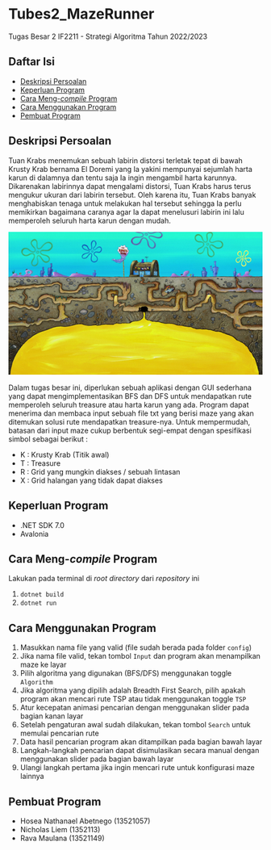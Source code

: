 # Tubes2_MazeRunner
Tugas Besar 2 IF2211 - Strategi Algoritma
Tahun 2022/2023

## Daftar Isi
* [Deskripsi Persoalan](#deskripsi-persoalan)
* [Keperluan Program](#keperluan-program)
* [Cara Meng-*compile* Program](#cara-meng-compile-program)
* [Cara Menggunakan Program](#cara-menggunakan-program)
* [Pembuat Program](#pembuat-program)

## Deskripsi Persoalan
Tuan Krabs menemukan sebuah labirin distorsi terletak tepat di bawah Krusty Krab bernama
El Doremi yang Ia yakini mempunyai sejumlah harta karun di dalamnya dan tentu saja Ia ingin
mengambil harta karunnya. Dikarenakan labirinnya dapat mengalami distorsi, Tuan Krabs harus terus
mengukur ukuran dari labirin tersebut. Oleh karena itu, Tuan Krabs banyak menghabiskan tenaga
untuk melakukan hal tersebut sehingga Ia perlu memikirkan bagaimana caranya agar Ia dapat
menelusuri labirin ini lalu memperoleh seluruh harta karun dengan mudah.

![Example screenshot](./KrustyKrabMaze.png)

Dalam tugas besar ini, diperlukan sebuah aplikasi dengan GUI sederhana
yang dapat mengimplementasikan BFS dan DFS untuk mendapatkan rute memperoleh seluruh
treasure atau harta karun yang ada. Program dapat menerima dan membaca input sebuah file txt
yang berisi maze yang akan ditemukan solusi rute mendapatkan treasure-nya. Untuk mempermudah,
batasan dari input maze cukup berbentuk segi-empat dengan spesifikasi simbol sebagai berikut :
* K : Krusty Krab (Titik awal)
* T : Treasure
* R : Grid yang mungkin diakses / sebuah lintasan
* X : Grid halangan yang tidak dapat diakses

## Keperluan Program
* .NET SDK 7.0
* Avalonia

## Cara Meng-*compile* Program
Lakukan pada terminal di *root directory* dari *repository* ini
1. `dotnet build`
2. `dotnet run`

## Cara Menggunakan Program
1. Masukkan nama file yang valid (file sudah berada pada folder `config`)
2. Jika nama file valid, tekan tombol `Input` dan program akan menampilkan maze ke layar
3. Pilih algoritma yang digunakan (BFS/DFS) menggunakan toggle `Algorithm`
4. Jika algoritma yang dipilih adalah Breadth First Search, pilih apakah program akan mencari rute TSP atau tidak menggunakan toggle `TSP`
5. Atur kecepatan animasi pencarian dengan menggunakan slider pada bagian kanan layar
6. Setelah pengaturan awal sudah dilakukan, tekan tombol `Search` untuk memulai pencarian rute
7. Data hasil pencarian program akan ditampilkan pada bagian bawah layar
8. Langkah-langkah pencarian dapat disimulasikan secara manual dengan menggunakan slider pada bagian bawah layar
9. Ulangi langkah pertama jika ingin mencari rute untuk konfigurasi maze lainnya

## Pembuat Program
* Hosea Nathanael Abetnego (13521057)
* Nicholas Liem (1352113)
* Rava Maulana (13521149)
